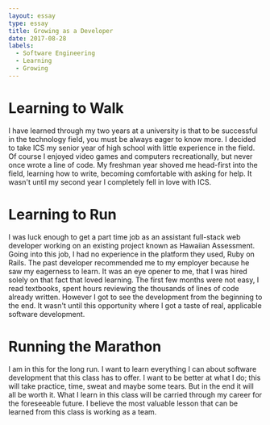 ```yaml
---
layout: essay
type: essay
title: Growing as a Developer
date: 2017-08-28
labels:
  - Software Engineering
  - Learning
  - Growing
---
```

# Learning to Walk
I have learned through my two years at a university is that to be successful in the
technology field, you must be always eager to know more. I decided to take ICS my senior year
of high school with little experience in the field. Of course I enjoyed video games and computers
recreationally, but never once wrote a line of code. My freshman year shoved me head-first into the field,
learning how to write, becoming comfortable with asking for help. It wasn't until my second year I completely
fell in love with ICS.
# Learning to Run
I was luck enough to get a part time job as an assistant full-stack web developer working on an existing project
known as Hawaiian Assessment. Going into this job, I had no experience in the platform they used, Ruby on Rails.
The past developer recommended me to my employer because he saw my eagerness to learn. It was an eye opener to me,
that I was hired solely on that fact that loved learning. The first few months were not easy, I read textbooks, spent
hours reviewing the thousands of lines of code already written. However I got to see the development from the beginning
to the end. It wasn't until this opportunity where I got a taste of real, applicable software development.
# Running the Marathon
I am in this for the long run. I want to learn everything I can about software development that this class has to offer.
I want to be better at what I do; this will take practice, time, sweat and maybe some tears. But in the end it will all be worth it.
What I learn in this class will be carried through my career for the foreseeable future. I believe
the most valuable lesson that can be learned from this class is working as a team.
